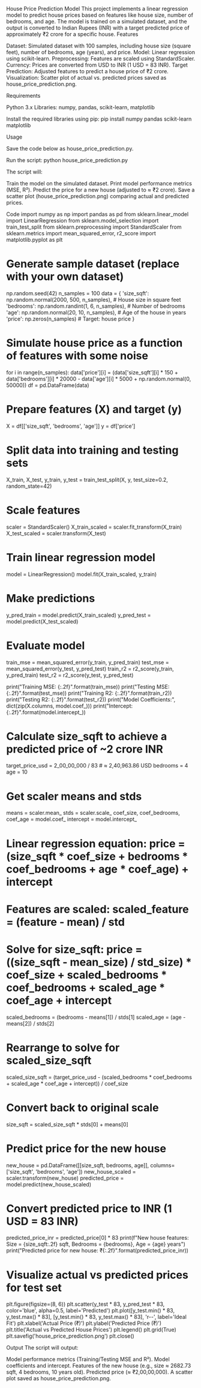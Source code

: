 House Price Prediction Model
This project implements a linear regression model to predict house prices based on features like house size, number of bedrooms, and age. The model is trained on a simulated dataset, and the output is converted to Indian Rupees (INR) with a target predicted price of approximately ₹2 crore for a specific house.
Features

Dataset: Simulated dataset with 100 samples, including house size (square feet), number of bedrooms, age (years), and price.
Model: Linear regression using scikit-learn.
Preprocessing: Features are scaled using StandardScaler.
Currency: Prices are converted from USD to INR (1 USD = 83 INR).
Target Prediction: Adjusted features to predict a house price of ₹2 crore.
Visualization: Scatter plot of actual vs. predicted prices saved as house_price_prediction.png.

Requirements

Python 3.x
Libraries: numpy, pandas, scikit-learn, matplotlib

Install the required libraries using pip:
pip install numpy pandas scikit-learn matplotlib

Usage

Save the code below as house_price_prediction.py.

Run the script:
python house_price_prediction.py


The script will:

Train the model on the simulated dataset.
Print model performance metrics (MSE, R²).
Predict the price for a new house (adjusted to ≈ ₹2 crore).
Save a scatter plot (house_price_prediction.png) comparing actual and predicted prices.



Code
import numpy as np
import pandas as pd
from sklearn.linear_model import LinearRegression
from sklearn.model_selection import train_test_split
from sklearn.preprocessing import StandardScaler
from sklearn.metrics import mean_squared_error, r2_score
import matplotlib.pyplot as plt

# Generate sample dataset (replace with your own dataset)
np.random.seed(42)
n_samples = 100
data = {
    'size_sqft': np.random.normal(2000, 500, n_samples),  # House size in square feet
    'bedrooms': np.random.randint(1, 6, n_samples),       # Number of bedrooms
    'age': np.random.normal(20, 10, n_samples),           # Age of the house in years
    'price': np.zeros(n_samples)                          # Target: house price
}
# Simulate house price as a function of features with some noise
for i in range(n_samples):
    data['price'][i] = (data['size_sqft'][i] * 150 + 
                        data['bedrooms'][i] * 20000 - 
                        data['age'][i] * 5000 + 
                        np.random.normal(0, 50000))
df = pd.DataFrame(data)

# Prepare features (X) and target (y)
X = df[['size_sqft', 'bedrooms', 'age']]
y = df['price']

# Split data into training and testing sets
X_train, X_test, y_train, y_test = train_test_split(X, y, test_size=0.2, random_state=42)

# Scale features
scaler = StandardScaler()
X_train_scaled = scaler.fit_transform(X_train)
X_test_scaled = scaler.transform(X_test)

# Train linear regression model
model = LinearRegression()
model.fit(X_train_scaled, y_train)

# Make predictions
y_pred_train = model.predict(X_train_scaled)
y_pred_test = model.predict(X_test_scaled)

# Evaluate model
train_mse = mean_squared_error(y_train, y_pred_train)
test_mse = mean_squared_error(y_test, y_pred_test)
train_r2 = r2_score(y_train, y_pred_train)
test_r2 = r2_score(y_test, y_pred_test)

print("Training MSE: {:.2f}".format(train_mse))
print("Testing MSE: {:.2f}".format(test_mse))
print("Training R2: {:.2f}".format(train_r2))
print("Testing R2: {:.2f}".format(test_r2))
print("Model Coefficients:", dict(zip(X.columns, model.coef_)))
print("Intercept: {:.2f}".format(model.intercept_))

# Calculate size_sqft to achieve a predicted price of ~2 crore INR
target_price_usd = 2_00_00_000 / 83  # ≈ 2,40,963.86 USD
bedrooms = 4
age = 10

# Get scaler means and stds
means = scaler.mean_
stds = scaler.scale_
coef_size, coef_bedrooms, coef_age = model.coef_
intercept = model.intercept_

# Linear regression equation: price = (size_sqft * coef_size + bedrooms * coef_bedrooms + age * coef_age) + intercept
# Features are scaled: scaled_feature = (feature - mean) / std
# Solve for size_sqft: price = ((size_sqft - mean_size) / std_size) * coef_size + scaled_bedrooms * coef_bedrooms + scaled_age * coef_age + intercept
scaled_bedrooms = (bedrooms - means[1]) / stds[1]
scaled_age = (age - means[2]) / stds[2]
# Rearrange to solve for scaled_size_sqft
scaled_size_sqft = (target_price_usd - (scaled_bedrooms * coef_bedrooms + scaled_age * coef_age + intercept)) / coef_size
# Convert back to original scale
size_sqft = scaled_size_sqft * stds[0] + means[0]

# Predict price for the new house
new_house = pd.DataFrame([[size_sqft, bedrooms, age]], columns=['size_sqft', 'bedrooms', 'age'])
new_house_scaled = scaler.transform(new_house)
predicted_price = model.predict(new_house_scaled)
# Convert predicted price to INR (1 USD = 83 INR)
predicted_price_inr = predicted_price[0] * 83
print(f"New house features: Size = {size_sqft:.2f} sqft, Bedrooms = {bedrooms}, Age = {age} years")
print("Predicted price for new house: ₹{:.2f}".format(predicted_price_inr))

# Visualize actual vs predicted prices for test set
plt.figure(figsize=(8, 6))
plt.scatter(y_test * 83, y_pred_test * 83, color='blue', alpha=0.5, label='Predicted')
plt.plot([y_test.min() * 83, y_test.max() * 83], [y_test.min() * 83, y_test.max() * 83], 'r--', label='Ideal Fit')
plt.xlabel('Actual Price (₹)')
plt.ylabel('Predicted Price (₹)')
plt.title('Actual vs Predicted House Prices')
plt.legend()
plt.grid(True)
plt.savefig('house_price_prediction.png')
plt.close()

Output
The script will output:

Model performance metrics (Training/Testing MSE and R²).
Model coefficients and intercept.
Features of the new house (e.g., size ≈ 2682.73 sqft, 4 bedrooms, 10 years old).
Predicted price (≈ ₹2,00,00,000).
A scatter plot saved as house_price_prediction.png.
